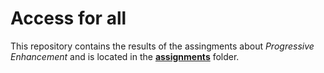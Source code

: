 # Access for all

This repository contains the results of the assingments about *Progressive Enhancement* and is located in the [**assignments**](/assignments) folder.
